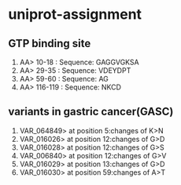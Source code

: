 # __uniprot-assignment__

## GTP binding site
1. AA> 10-18 : Sequence: GAGGVGKSA
2. AA> 29-35 : Sequence: VDEYDPT
3. AA> 59-60 : Sequence: AG
4. AA> 116-119 : Sequence: NKCD

## variants in gastric cancer(GASC) 

1. 	VAR_064849> at position	5:changes of 	K>N
2. 	VAR_016026> at position	12:changes of G>D
3. 	VAR_016028> at position	12:changes of G>S
4. 	VAR_006840> at position	12:changes of G>V
5. 	VAR_016029> at position	13:changes of G>D
6. 	VAR_016030> at position	59:changes of A>T

